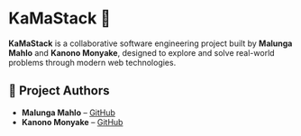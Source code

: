 # KaMaStack 🚀

**KaMaStack** is a collaborative software engineering project built by **Malunga Mahlo** and **Kanono Monyake**, designed to explore and solve real-world problems through modern web technologies.

## 🤝 Project Authors

- **Malunga Mahlo** – [GitHub](https://github.com/malungamahlo)
- **Kanono Monyake** – [GitHub](https://github.com/kanono-username)


